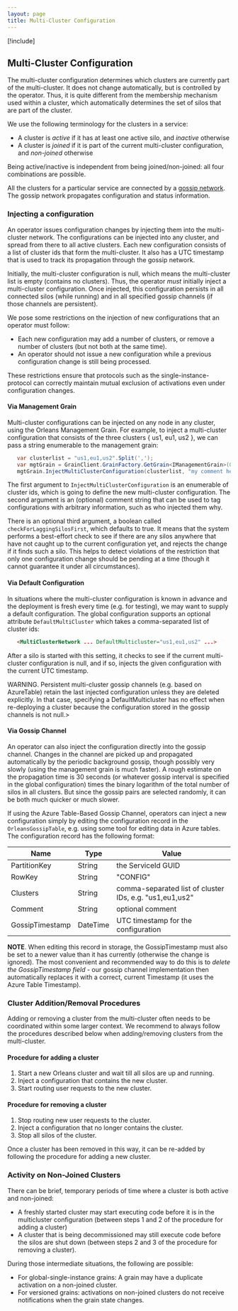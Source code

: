```yaml
---
layout: page
title: Multi-Cluster Configuration
---
```


[!include[](../../warning-banner.zh.md)]

## Multi-Cluster Configuration

The multi-cluster configuration determines which clusters are currently part of the multi-cluster. It does not change automatically, but is controlled by the operator. Thus, it is quite different from the membership mechanism used within a cluster, which automatically determines the set of silos that are part of the cluster.

We use the following terminology for the clusters in a service:
- A cluster is *active* if it has at least one active silo, and *inactive* otherwise
- A cluster is *joined* if it is part of the current multi-cluster configuration, and *non-joined* otherwise

Being active/inactive is independent from being joined/non-joined: all four combinations are possible. 

All the clusters for a particular service are connected by a [gossip network](GossipChannels.zh.md). The gossip network propagates configuration and status information.  

### Injecting a configuration

An operator issues configuration changes by injecting them into the multi-cluster network. The configurations can be injected into any cluster, and spread from there to all active clusters. Each new configuration consists of a list of cluster ids that form the multi-cluster. It also has a UTC timestamp that is used to track its propagation through the gossip network.

Initially, the multi-cluster configuration is null, which means the multi-cluster list is empty (contains no clusters). Thus, the operator *must* initially inject a multi-cluster configuration. Once injected, this configuration persists in all connected silos (while running) and in all specified gossip channels (if those channels are persistent).

We pose some restrictions on the injection of new configurations that an operator must follow:
-	Each new configuration may add a number of clusters, or remove a number of clusters (but not both at the same time). 
-	An operator should not issue a new configuration while a previous configuration change is still being processed.

These restrictions ensure that protocols such as the single-instance-protocol can correctly maintain mutual exclusion of activations even under configuration changes.

#### Via Management Grain

Multi-cluster configurations can be injected on any node in any cluster, using the Orleans Management Grain.
For example, to inject a multi-cluster configuration that consists of the three clusters { us1, eu1, us2 }, we can pass a string enumerable to the management grain:

```csharp
   var clusterlist = "us1,eu1,us2".Split(',');
   var mgtGrain = GrainClient.GrainFactory.GetGrain<IManagementGrain>(0);	
   mgtGrain.InjectMultiClusterConfiguration(clusterlist, "my comment here"));
```

The first argument to `InjectMultiClusterConfiguration` is an enumerable of cluster ids, which is going to define the new multi-cluster configuration. The second argument is an (optional) comment string that can be used to tag configurations with arbitrary information, such as who injected them why. 

There is an optional third argument, a boolean called `checkForLaggingSilosFirst`, which defaults to true. It means that the system performs a best-effort check to see if there are any silos anywhere that have not caught up to the current configuration yet, and rejects the change if it finds such a silo. This helps to detect violations of the restriction that only one configuration change should be pending at a time (though it cannot guarantee it under all circumstances).

####	Via Default Configuration

In situations where the multi-cluster configuration is known in advance and the deployment is fresh every time (e.g.  for testing), we may want to supply a default configuration. The global configuration supports an optional attribute `DefaultMultiCluster` which takes a comma-separated list of cluster ids:

```html
   <MultiClusterNetwork ... DefaultMulticluster="us1,eu1,us2" ...>
```

After a silo is started with this setting, it checks to see if the current multi-cluster configuration is null, and if so, injects the given configuration with the current UTC timestamp. 

WARNING. Persistent multi-cluster gossip channels (e.g. based on AzureTable) retain the last injected configuration unless they are deleted explicitly. In that case, specifying a DefaultMulticluster has no effect when re-deploying a cluster because the configuration stored in the gossip channels is not null.>

####	Via Gossip Channel

An operator can also inject the configuration directly into the gossip channel. Changes in the channel are picked up and propagated automatically by the periodic background gossip, though possibly very slowly (using the management grain is much faster).  A rough estimate on the propagation time is 30 seconds (or whatever gossip interval is specified in the global configuration) times the binary logarithm of the total number of silos in all clusters. But since the gossip pairs are selected randomly, it can be both much quicker or much slower.  

If using the Azure Table-Based Gossip Channel, operators can inject a new configuration simply by editing the configuration record in the `OrleansGossipTable`, e.g. using some tool for editing data in Azure tables. The configuration record has the following format:

 
|Name               | Type     | Value    |
|-------------      |--------  |----------|
|PartitionKey       | String   | the ServiceId GUID |
|RowKey             | String   | "CONFIG" |
|Clusters           | String   | comma-separated list of cluster IDs, e.g. "us1,eu1,us2" |
|Comment            | String   | optional comment |
|GossipTimestamp    | DateTime    | UTC timestamp for the configuration |

<p/>

**NOTE**. When editing this record in storage, the GossipTimestamp must also be set to a newer value than it has currently (otherwise the change is ignored).  The most convenient and recommended way to do this is to *delete the GossipTimestamp field* - our gossip channel implementation then automatically replaces it with a correct, current Timestamp (it uses the Azure Table Timestamp).  
 
### Cluster Addition/Removal Procedures

Adding or removing a cluster from the multi-cluster often needs to be coordinated within some larger context. We recommend to always follow the procedures described below when adding/removing clusters from the multi-cluster.

#### Procedure for adding a cluster

1.	Start a new Orleans cluster and wait till all silos are up and running. 
2.	Inject a configuration that contains the new cluster.
3.	Start routing user requests to the new cluster.

#### Procedure for removing a cluster

1.	Stop routing new user requests to the cluster. 
2.	Inject a configuration that no longer contains the cluster.
3.	Stop all silos of the cluster.

Once a cluster has been removed in this way, it can be re-added by following the procedure for adding a new cluster. 

### Activity on Non-Joined Clusters

There can be brief, temporary periods of time where a cluster is both active and non-joined:
- A freshly started cluster may start executing code before it is in the multicluster configuration (between steps 1 and 2 of the procedure for adding a cluster)
- A cluster that is being decommissioned may still execute code before the silos are shut down (between steps 2 and 3 of the procedure for removing a cluster).

During those intermediate situations, the following are possible:
-	For global-single-instance grains: A grain may have a duplicate activation on a non-joined cluster. 
-	For versioned grains: activations on non-joined clusters do not receive notifications when the grain state changes.
